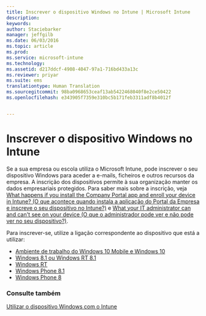 ```yaml
---
title: Inscrever o dispositivo Windows no Intune | Microsoft Intune
description: 
keywords: 
author: Staciebarker
manager: jeffgilb
ms.date: 06/03/2016
ms.topic: article
ms.prod: 
ms.service: microsoft-intune
ms.technology: 
ms.assetid: d217ddcf-4908-4047-97a1-716bd433a13c
ms.reviewer: priyar
ms.suite: ems
translationtype: Human Translation
ms.sourcegitcommit: 98ba0968653ceaf13ab5422468040f8e2ce50422
ms.openlocfilehash: e343905f7359e310bc5b171feb3311adf8b4012f


---
```



# Inscrever o dispositivo Windows no Intune

Se a sua empresa ou escola utiliza o Microsoft Intune, pode inscrever o seu dispositivo Windows para aceder a e-mails, ficheiros e outros recursos da empresa. A inscrição dos dispositivos permite à sua organização manter os dados empresariais protegidos. Para saber mais sobre a inscrição, veja [What happens if you install the Company Portal app and enroll your device in Intune? (O que acontece quando instala a aplicação do Portal da Empresa e inscreve o seu dispositivo no Intune?)](what-happens-if-you-install-the-company-portal-app-and-enroll-your-device-in-intune-windows.md) e [What your IT administrator can and can't see on your device (O que o administrador pode ver e não pode ver no seu dispositivo?)](what-can-your-it-administrator-see-when-you-enroll-your-device-in-intune-windows.md).

Para inscrever-se, utilize a ligação correspondente ao dispositivo que está a utilizar:

- [Ambiente de trabalho do Windows 10 Mobile e Windows 10](enroll-your-w10-phone-or-w10-pc-windows.md)</br>
- [Windows 8.1 ou Windows RT 8.1](enroll-your-w81-or-rt81-windows.md)</br>
- [Windows RT](enroll-your-rt-windows.md)</br>
- [Windows Phone 8.1](enroll-your-wp81-windows.md)</br>
- [Windows Phone 8](enroll-your-wp8-windows.md)


### Consulte também
[Utilizar o dispositivo Windows com o Intune](using-your-windows-device-with-intune.md)




<!--HONumber=Jun16_HO4-->



